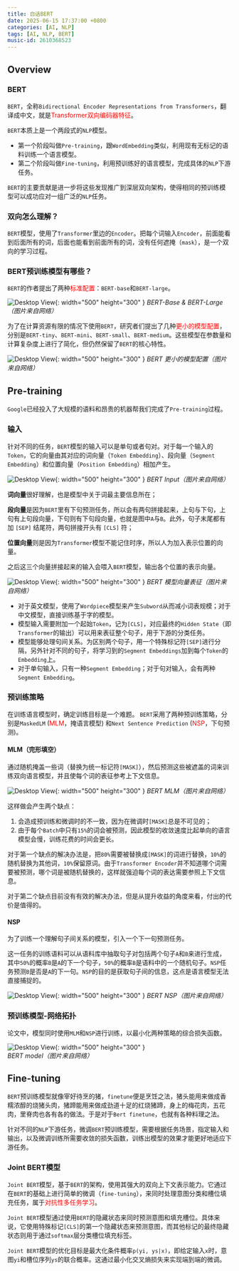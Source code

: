 ```yaml
---
title: 白话BERT
date: 2025-06-15 17:37:00 +0800
categories: [AI, NLP]
tags: [AI, NLP, BERT]
music-id: 2610368523
---
```


## **Overview**
### **BERT**
`BERT`，全称`Bidirectional Encoder Representations from Transformers`，翻译成中文，就是<font color="red">Transformer双向编码器特征</font>。

`BERT`本质上是一个两段式的`NLP`模型。
- 第一个阶段叫做`Pre-training`，跟`WordEmbedding`类似，利用现有无标记的语料训练一个语言模型。
- 第二个阶段叫做`Fine-tuning`，利用预训练好的语言模型，完成具体的`NLP`下游任务。

`BERT`的主要贡献是进一步将这些发现推广到深层双向架构，使得相同的预训练模型可以成功应对一组广泛的`NLP`任务。

### **双向怎么理解？**
`BERT`模型，使用了`Transformer`里边的`Encoder`。把每个词输入`Encoder`，前面能看到后面所有的词，后面也能看到前面所有的词，没有任何遮掩（`mask`），是一个双向的学习过程。
### **BERT预训练模型有哪些？**
`BERT`的作者提出了两种<font color="red">标准配置</font>：`BERT-base`和`BERT-large`。

![Desktop View](/assets/img/20250615/bert_arch.png){: width="500" height="300" }
_BERT-Base & BERT-Large（图片来自网络）_

为了在计算资源有限的情况下使用`BERT`，研究者们提出了几种<font color="red">更小的模型配置</font>，分别是`BERT-tiny`、`BERT-mini`、`BERT-small`、`BERT-medium`。这些模型在参数量和计算复杂度上进行了简化，但仍然保留了`BERT`的核心特性。

![Desktop View](/assets/img/20250615/bert_small.png){: width="500" height="300" }
_BERT 更小的模型配置（图片来自网络）_

## **Pre-training**
`Google`已经投入了大规模的语料和昂贵的机器帮我们完成了`Pre-training`过程。
### **输入**
针对不同的任务，`BERT`模型的输入可以是单句或者句对。对于每一个输入的`Token`，它的向量由其对应的词向量（`Token Embedding`）、段向量（`Segment Embedding`）和位置向量（`Position Embedding`）相加产生。

![Desktop View](/assets/img/20250615/bert_input.png){: width="500" height="300" }
_BERT Input（图片来自网络）_

**词向量**很好理解，也是模型中关于词最主要信息所在；

**段向量**是因为`BERT`里有下句预测任务，所以会有两句拼接起来，上句与下句，上句有上句段向量，下句则有下句段向量，也就是图中`A`与`B`。此外，句子末尾都有加 `[SEP]` 结尾符，两句拼接开头有 `[CLS]` 符；

**位置向量**则是因为`Transformer`模型不能记住时序，所以人为加入表示位置的向量。

之后这三个向量拼接起来的输入会喂入`BERT`模型，输出各个位置的表示向量。

![Desktop View](/assets/img/20250615/bert_vector.png){: width="500" height="300" }
_BERT 模型向量表征（图片来自网络）_

- 对于英文模型，使用了`Wordpiece`模型来产生`Subword`从而减小词表规模；对于中文模型，直接训练基于字的模型。
- 模型输入需要附加一个起始`Token`，记为`[CLS]`，对应最终的`Hidden State`（即`Transformer`的输出）可以用来表征整个句子，用于下游的分类任务。
- 模型能够处理句间关系。为区别两个句子，用一个特殊标记符`[SEP]`进行分隔，另外针对不同的句子，将学习到的`Segment Embeddings`加到每个`Token`的`Embedding`上。
- 对于单句输入，只有一种`Segment Embedding`；对于句对输入，会有两种`Segment Embedding`。

### **预训练策略**
在训练语言模型时，确定训练目标是一个难题。
`BERT`采用了两种预训练策略，分别是`MaskedLM` (<font color="red">MLM</font>，掩语言模型) 和`Next Sentence Prediction` (<font color="red">NSP</font>，下句预测)。
#### **MLM（完形填空）**
通过随机掩盖一些词（替换为统一标记符`[MASK]`），然后预测这些被遮盖的词来训练双向语言模型，并且使每个词的表征参考上下文信息。

![Desktop View](/assets/img/20250615/bert_mlm.png){: width="500" height="300" }
_BERT MLM（图片来自网络）_

这样做会产生两个缺点：
1. 会造成预训练和微调时的不一致，因为在微调时`[MASK]`总是不可见的；
2. 由于每个`Batch`中只有`15%`的词会被预测，因此模型的收敛速度比起单向的语言模型会慢，训练花费的时间会更长。

对于第一个缺点的解决办法是，把`80%`需要被替换成`[MASK]`的词进行替换，`10%`的随机替换为其他词，`10%`保留原词。由于`Transformer Encoder`并不知道哪个词需要被预测，哪个词是被随机替换的，这样就强迫每个词的表达需要参照上下文信息。

对于第二个缺点目前没有有效的解决办法，但是从提升收益的角度来看，付出的代价是值得的。

#### **NSP**
为了训练一个理解句子间关系的模型，引入一个下一句预测任务。

这一任务的训练语料可以从语料库中抽取句子对包括两个句子`A`和`B`来进行生成，其中`50%`的概率`B`是`A`的下一个句子，`50%`的概率`B`是语料中的一个随机句子。`NSP`任务预测`B`是否是`A`的下一句。`NSP`的目的是获取句子间的信息，这点是语言模型无法直接捕捉的。

![Desktop View](/assets/img/20250615/bert_nsp.png){: width="500" height="300" }
_BERT NSP（图片来自网络）_

### **预训练模型-网络拓扑**
论文中，模型同时使用`MLM`和`NSP`进行训练，以最小化两种策略的综合损失函数。

![Desktop View](/assets/img/20250615/bert_model.png){: width="500" height="300" }
_BERT model（图片来自网络）_

## **Fine-tuning**
`BERT`预训练模型就像宰好待烹的猪，`finetune`便是烹饪之法，猪头能用来做成香糯浓醇的烧猪头肉，猪蹄能用来做成劲道十足的红烧猪蹄，身上的梅花肉，五花肉，里脊肉也各有各的做法。于是对于`Bert finetune`，也就有各种料理之法。

针对不同的`NLP`下游任务，微调`BERT`预训练模型，需要根据任务场景，指定输入和输出，以及微调训练所需要收敛的损失函数，训练出模型的效果才能更好地适应下游任务。

### **Joint BERT模型**
`Joint BERT`模型，基于`BERT`的架构，使用其强大的双向上下文表示能力。它通过在`BERT`的基础上进行简单的微调（`fine-tuning`），来同时处理意图分类和槽位填充任务，属于<font color="red">对抗性多任务学习</font>。

`Joint BERT`模型通过使用`BERT`的隐藏状态来同时预测意图和填充槽位。具体来说，它使用特殊标记`[CLS]`的第一个隐藏状态来预测意图，而其他标记的最终隐藏状态则用于通过`softmax`层分类槽位填充标签。

`Joint BERT`模型的优化目标是最大化条件概率`p(yi, ys|x)`，即给定输入`x`时，意图`yi`和槽位序列`ys`的联合概率。这通过最小化交叉熵损失来实现端到端的微调。
